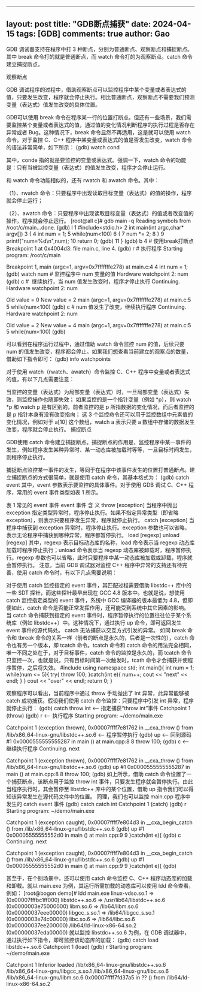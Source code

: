  ---
layout: post
title: "GDB断点捕获"
date:   2024-04-15
tags: [GDB]
comments: true
author: Gao
---

GDB 调试器支持在程序中打 3 种断点，分别为普通断点、观察断点和捕捉断点。其中 break 命令打的就是普通断点，而 watch 命令打的为观察断点。catch 命令建立捕捉断点。

观察断点

GDB 调试程序的过程中，借助观察断点可以监控程序中某个变量或者表达式的值，只要发生改变，程序就会停止执行。相比普通断点，观察断点不需要我们预测变量（表达式）值发生改变的具体位置。

GDB可以使用 break 命令在程序某一行的位置打断点。但还有一些场景，我们需要监控某个变量或者表达式的值，通过值的变化情况判断程序的执行过程是否存在异常或者 Bug。这种情况下，break 命令显然不再适用，这是就可以使用 watch 命令。对于监控 C、C++ 程序中某变量或表达式的值是否发生改变，watch 命令的语法非常简单，如下所示：
(gdb) watch cond

其中，conde 指的就是要监控的变量或表达式。强调一下，watch 命令的功能是：只有当被监控变量（表达式）的值发生改变，程序才会停止运行。

和 watch 命令功能相似的，还有 rwatch 和 awatch 命令。其中：

（1）、rwatch 命令：只要程序中出现读取目标变量（表达式）的值的操作，程序就会停止运行；

（2）、awatch 命令：只要程序中出现读取目标变量（表达式）的值或者改变值的操作，程序就会停止运行。
[root@all c]# gdb main -q
Reading symbols from /root/c/main...done.
(gdb) l
1    #include<stdio.h>
2    int main(int argc,char* argv[])
3    {
4        int num = 1;
5        while(num<100)
6        {
7            num *= 2;
8        }
9        printf("num=%d\n",num);
10        return 0;
(gdb) 
11    }
(gdb) b 4                                             # 使用break打断点
Breakpoint 1 at 0x4004d3: file main.c, line 4.
(gdb) r                                               # 执行程序
Starting program: /root/c/main 

Breakpoint 1, main (argc=1, argv=0x7fffffffe278) at main.c:4
4        int num = 1;
(gdb) watch num                                       # 监控程序中 num 变量的值
Hardware watchpoint 2: num
(gdb) c                                               #  继续执行，当 num 值发生改变时，程序才停止执行
Continuing.
Hardware watchpoint 2: num

Old value = 0
New value = 2
main (argc=1, argv=0x7fffffffe278) at main.c:5
5        while(num<100)
(gdb) c                                               # num 值发生了改变，继续执行程序
Continuing.
Hardware watchpoint 2: num

Old value = 2
New value = 4
main (argc=1, argv=0x7fffffffe278) at main.c:5
5        while(num<100)
(gdb)


可以看到在程序运行过程中，通过借助 watch 命令监控 num 的值，后续只要 num 的值发生改变，程序都会停止。如果我们想查看当前建立的观察点的数量，借助如下指令即可：
(gdb) info watchpoints

对于使用 watch（rwatch、awatch）命令监控 C、C++ 程序中变量或者表达式的值，有以下几点需要注意：

当监控的变量（表达式）为局部变量（表达式）时，一旦局部变量（表达式）失效，则监控操作也随即失效；
如果监控的是一个指针变量（例如 *p），则 watch *p 和 watch p 是有区别的，前者监控的是 p 所指数据的变化情况，而后者监控的是 p 指针本身有没有改变指向；
这 3 个监控命令还可以用于监控数组中元素值的变化情况，例如对于 a[10] 这个数组，watch a 表示只要 a 数组中存储的数据发生改变，程序就会停止执行。
捕捉断点

GDB使用 catch 命令建立捕捉断点。捕捉断点的作用是，监控程序中某一事件的发生，例如程序发生某种异常时、某一动态库被加载时等等，一旦目标时间发生，则程序停止执行。

捕捉断点监控某一事件的发生，等同于在程序中该事件发生的位置打普通断点。建立捕捉断点的方式很简单，就是使用 catch 命令，其基本格式为：
(gdb) catch event
其中，event 参数表示要监控的具体事件。对于使用 GDB 调试 C、C++ 程序，常用的 event 事件类型如表 1 所示。

表 1 常见的 event 事件
event 事件	含 义
throw [exception]	当程序中抛出 exception 指定类型异常时，程序停止执行。如果不指定异常类型（即省略 exception），则表示只要程序发生异常，程序就停止执行。
catch [exception]	当程序中捕获到 exception 异常时，程序停止执行。exception 参数也可以省略，表示无论程序中捕获到哪种异常，程序都暂停执行。
load [regexp]
unload [regexp]	其中，regexp 表示目标动态库的名称，load 命令表示当 regexp 动态库加载时程序停止执行；unload 命令表示当 regexp 动态库被卸载时，程序暂停执行。regexp 参数也可以省略，此时只要程序中某一动态库被加载或卸载，程序就会暂停执行。
注意，当前 GDB 调试器对监控 C++ 程序中异常的支持还有待完善，使用 catch 命令时，有以下几点需要说明：

对于使用 catch 监控指定的 event 事件，其匹配过程需要借助 libstdc++ 库中的一些 SDT 探针，而这些探针最早出现在 GCC 4.8 版本中。也就是说，想使用 catch 监控指定类型的 event 事件，系统中 GCC 编译器的版本最低为 4.8，但即便如此，catch 命令是否能正常发挥作用，还可能受到系统中其它因素的影响。
当 catch 命令捕获到指定的 event 事件时，程序暂停执行的位置往往位于某个系统库（例如 libstdc++）中。这种情况下，通过执行 up 命令，即可返回发生 event 事件的源代码处。
catch 无法捕获以交互方式引发的异常。
如同 break 命令和 tbreak 命令的关系一样（前者的断点是永久的，后者是一次性的），catch 命令也有另一个版本，即 tcatch 命令。tcatch 命令和 catch 命令的用法完全相同，唯一不同之处在于，对于目标事件，catch 命令的监控是永久的，而 tcatch 命令只监控一次，也就是说，只有目标时间第一次触发时，tcath 命令才会捕获并使程序暂停，之后将失效。
#include <iostream>
using namespace std;
int main(){
    int num = 1;
    while(num <= 5){
        try{
            throw 100;
        }catch(int e){
            num++;
            cout << "next" << endl;
        }
    }
    cout << "over" << endl;
    return 0;
}

观察程序可以看出，当前程序中通过 throw 手动抛出了 int 异常，此异常能够被 catch 成功捕获。假设我们使用 catch 命令监控：只要程序中引发 int 异常，程序就停止执行：
(gdb) catch throw int              <-- 指定捕获“throw int”事件
Catchpoint 1 (throw)
(gdb) r                                     <-- 执行程序
Starting program: ~/demo/main.exe

Catchpoint 1 (exception thrown), 0x00007ffff7e81762 in __cxa_throw ()
   from /lib/x86_64-linux-gnu/libstdc++.so.6                          <-- 程序暂停执行
(gdb) up                                                                                    <-- 回到源码
#1  0x0000555555555287 in main () at main.cpp:8
8             throw 100;
(gdb) c                                                                                      <-- 继续执行程序
Continuing.
next

Catchpoint 1 (exception thrown), 0x00007ffff7e81762 in __cxa_throw ()
   from /lib/x86_64-linux-gnu/libstdc++.so.6
(gdb) up
#1  0x0000555555555287 in main () at main.cpp:8
8             throw 100;
(gdb)
如上所示，借助 catch 命令设置了一个捕获断点，该断点用于监控 throw int 事件，只要发生程序就会暂停执行。由此当程序执行时，其会暂停至 libstdc++ 库中的某个位置，借助 up 指令我们可以得知该异常发生在源代码文件中的位置。
同理，我们也可以监控 main.cpp 程序中发生的  catch event 事件
(gdb) catch catch int
Catchpoint 1 (catch)
(gdb) r
Starting program: ~/demo/main.exe

Catchpoint 1 (exception caught), 0x00007ffff7e804d3 in __cxa_begin_catch ()
   from /lib/x86_64-linux-gnu/libstdc++.so.6
(gdb) up
#1  0x00005555555552d0 in main () at main.cpp:9
9         }catch(int e){
(gdb) c
Continuing.
next

Catchpoint 1 (exception caught), 0x00007ffff7e804d3 in __cxa_begin_catch ()
   from /lib/x86_64-linux-gnu/libstdc++.so.6
(gdb) up
#1  0x00005555555552d0 in main () at main.cpp:9
9         }catch(int e){
(gdb)

甚至于，在个别场景中，还可以使用 catch 命令监控 C、C++ 程序动态库的加载和卸载。就以 main.exe 为例，其运行所需加载的动态库可以使用 ldd 命令查看，例如：
[root@bogon demo]# ldd main.exe
linux-vdso.so.1 =>  (0x00007fffbc1ff000)
libstdc++.so.6 => /usr/lib64/libstdc++.so.6 (0x0000003e75000000)
libm.so.6 => /lib64/libm.so.6 (0x00000037eee00000)
libgcc_s.so.1 => /lib64/libgcc_s.so.1 (0x0000003e74c00000)
libc.so.6 => /lib64/libc.so.6 (0x00000037ee200000)
/lib64/ld-linux-x86-64.so.2 (0x00000037eda00000)
就以监控 libstdc++.so.6 为例，在 GDB 调试器中，通过执行如下指令，即可监控该动态库的加载：
(gdb) catch load libstdc++.so.6
Catchpoint 1 (load)
(gdb) r
Starting program: ~/demo/main.exe

Catchpoint 1
  Inferior loaded /lib/x86_64-linux-gnu/libstdc++.so.6
    /lib/x86_64-linux-gnu/libgcc_s.so.1
    /lib/x86_64-linux-gnu/libc.so.6
    /lib/x86_64-linux-gnu/libm.so.6
0x00007ffff7fd37a5 in ?? () from /lib64/ld-linux-x86-64.so.2




